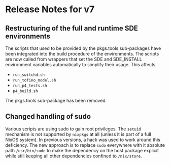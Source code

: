 # Release Notes for v7

## Restructuring of the full and runtime SDE environments

The scripts that used to be provided by the pkgs.tools sub-packages
have been integrated into the build procedure of the environments.
The scripts are now called from wrappers that set the SDE and
SDE_INSTALL environment variables automatically to simplify their
usage.  This affects

   * `run_switchd.sh`
   * `run_tofino_model.sh`
   * `run_p4_tests.sh`
   * `p4_build.sh`

The pkgs.tools sub-package has been removed.

## Changed handling of sudo

Various scripts are using sudo to gain root privileges. The `setuid`
mechanism is not supported by `nixpkgs` at all (unless it is part of a
full NixOS system).  In previous versions, a hack was used to work
around this deficiency.  The new approach is to replace `sudo`
everywhere with it absolute path `/usr/bin/sudo` to make the
dependency on the host package explicit while still keeping all other
dependencies confined to `/nix/store`.
